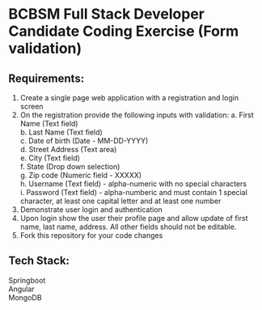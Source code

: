 # BCBSM Full Stack Developer Candidate Coding Exercise (Form validation)

## Requirements:
1.	Create a single page web application with a registration and login screen
2.	On the registration provide the following inputs with validation:
    a. First Name (Text field)  
  	b. Last Name (Text field)  
  	c. Date of birth (Date - MM-DD-YYYY)  
  	d. Street Address (Text area)  
  	e. City (Text field)  
  	f. State (Drop down selection)  
  	g. Zip code (Numeric field - XXXXX)  
  	h. Username (Text field) - alpha-numeric with no special characters  
  	i. Password (Text field) - alpha-numberic and must contain 1 special character, at least one capital letter and at least one number    	
4.	Demonstrate user login and authentication
5.	Upon login show the user their profile page and allow update of first name, last name, address. All other fields should not be editable.
6.	Fork this repository for your code changes

## Tech Stack:  
Springboot  
Angular  
MongoDB
